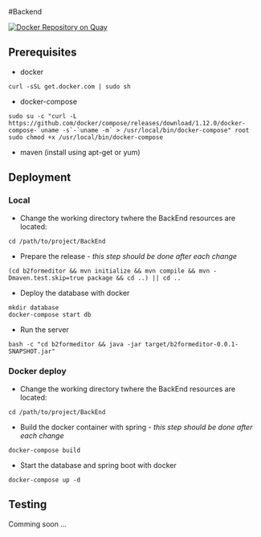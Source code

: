 #Backend

[![Docker Repository on Quay](https://quay.io/repository/fistinflame/b2formeditor/status "Docker Repository on Quay")](https://quay.io/repository/fistinflame/b2formeditor)

## Prerequisites
* docker
```
curl -sSL get.docker.com | sudo sh
```

* docker-compose
```
sudo su -c "curl -L https://github.com/docker/compose/releases/download/1.12.0/docker-compose-`uname -s`-`uname -m` > /usr/local/bin/docker-compose" root
sudo chmod +x /usr/local/bin/docker-compose
```

* maven (install using apt-get or yum)

## Deployment

### Local
 * Change the working directory twhere the BackEnd resources are located:
```
cd /path/to/project/BackEnd
``` 

 * Prepare the release - *this step should be done after each change*
```
(cd b2formeditor && mvn initialize && mvn compile && mvn -Dmaven.test.skip=true package && cd ..) || cd ..
```

 * Deploy the database with docker
```
mkdir database
docker-compose start db
```

 * Run the server
```
bash -c "cd b2formeditor && java -jar target/b2formeditor-0.0.1-SNAPSHOT.jar"
```

### Docker deploy
 * Change the working directory twhere the BackEnd resources are located:
```
cd /path/to/project/BackEnd
``` 

 * Build the docker container with spring - *this step should be done after each change*
```
docker-compose build
```

 * Start the database and spring boot with docker
```
docker-compose up -d
```

## Testing
Comming soon ...
